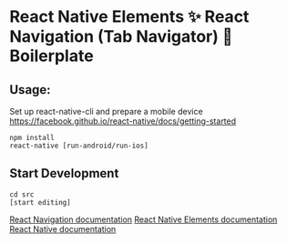 # React Native Elements ✨ React Navigation (Tab Navigator) 🎌 Boilerplate

## Usage:
Set up react-native-cli and prepare a mobile device
https://facebook.github.io/react-native/docs/getting-started


```
npm install
react-native [run-android/run-ios]

```

## Start Development

```
cd src
[start editing]

```

[React Navigation documentation](https://reactnavigation.org/docs/en/tab-based-navigation.html)
[React Native Elements documentation](https://react-native-training.github.io/react-native-elements/docs/overview.html)
[React Native documentation](https://facebook.github.io/react-native/docs/tutorial)